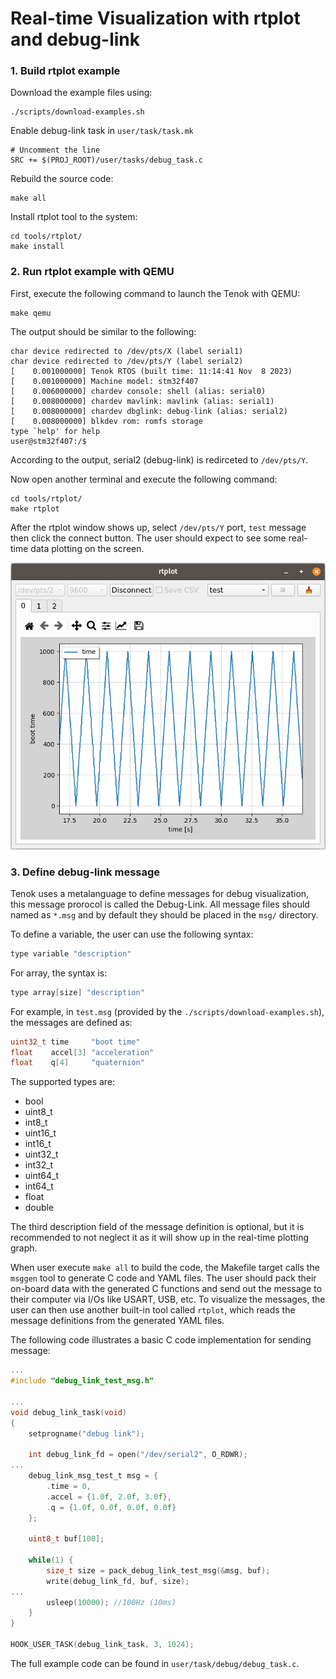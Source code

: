 Real-time Visualization with rtplot and debug-link
==================================================

### 1. Build rtplot example 

Download the example files using:

```
./scripts/download-examples.sh
```

Enable debug-link task in `user/task/task.mk`

```make
# Uncomment the line
SRC += $(PROJ_ROOT)/user/tasks/debug_task.c
```

Rebuild the source code:

```
make all
```

Install rtplot tool to the system:

```
cd tools/rtplot/
make install
```

### 2. Run rtplot example with QEMU

First, execute the following command to launch the Tenok with QEMU:

```
make qemu
```

The output should be similar to the following:

```
char device redirected to /dev/pts/X (label serial1)
char device redirected to /dev/pts/Y (label serial2)
[    0.001000000] Tenok RTOS (built time: 11:14:41 Nov  8 2023)
[    0.001000000] Machine model: stm32f407
[    0.006000000] chardev console: shell (alias: serial0) 
[    0.008000000] chardev mavlink: mavlink (alias: serial1)
[    0.008000000] chardev dbglink: debug-link (alias: serial2)
[    0.008000000] blkdev rom: romfs storage
type `help' for help
user@stm32f407:/$
```

According to the output, serial2 (debug-link) is redirceted to `/dev/pts/Y`.

Now open another terminal and execute the following command:

```
cd tools/rtplot/
make rtplot
```

After the rtplot window shows up, select `/dev/pts/Y` port, `test` message then click the connect button.
The user should expect to see some real-time data plotting on the screen.

![rtplot](/docs/images/rtplot.png)

### 3. Define debug-link message

Tenok uses a metalanguage to define messages for debug visualization, this message prorocol is called the Debug-Link.
All message files should named as `*.msg` and by default they should be placed in the `msg/` directory.

To define a variable, the user can use the following syntax:

```c
type variable "description"
```

For array, the syntax is:

```c
type array[size] "description"
```

For example, in `test.msg` (provided by the `./scripts/download-examples.sh`), the messages are defined as:

```c
uint32_t time     "boot time"
float    accel[3] "acceleration"
float    q[4]     "quaternion"
```

The supported types are:

* bool
* uint8_t
* int8_t
* uint16_t
* int16_t
* uint32_t
* int32_t
* uint64_t
* int64_t
* float
* double

The third description field of the message definition is optional, but it is recommended to not neglect it as
it will show up in the real-time plotting graph.

When user execute `make all` to build the code, the Makefile target calls the `msggen` tool to generate C code and YAML files.
The user should pack their on-board data with the generated C functions and send out the message to their computer via I/Os like USART, USB, etc.
To visualize the messages, the user can then use another built-in tool called `rtplot`, which reads the message definitions from the generated YAML files.

The following code illustrates a basic C code implementation for sending message:

```c
...
#include "debug_link_test_msg.h"

...
void debug_link_task(void)
{
    setprogname("debug link");

    int debug_link_fd = open("/dev/serial2", O_RDWR);
...
    debug_link_msg_test_t msg = {
        .time = 0,
        .accel = {1.0f, 2.0f, 3.0f},
        .q = {1.0f, 0.0f, 0.0f, 0.0f}
    };

    uint8_t buf[100];

    while(1) {
        size_t size = pack_debug_link_test_msg(&msg, buf);
        write(debug_link_fd, buf, size);
...
        usleep(10000); //100Hz (10ms)
    }
}

HOOK_USER_TASK(debug_link_task, 3, 1024);

```

The full  example code can be found in `user/task/debug/debug_task.c`.
